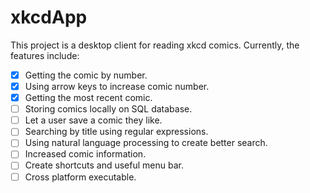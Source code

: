 # xkcdApp
This project is a desktop client for reading xkcd comics. Currently, the features include:
- [x] Getting the comic by number.
- [x] Using arrow keys to increase comic number.
- [x] Getting the most recent comic.
- [ ] Storing comics locally on SQL database.
- [ ] Let a user save a comic they like.
- [ ] Searching by title using regular expressions.
- [ ] Using natural language processing to create better search.
- [ ] Increased comic information.
- [ ] Create shortcuts and useful menu bar.
- [ ] Cross platform executable.
